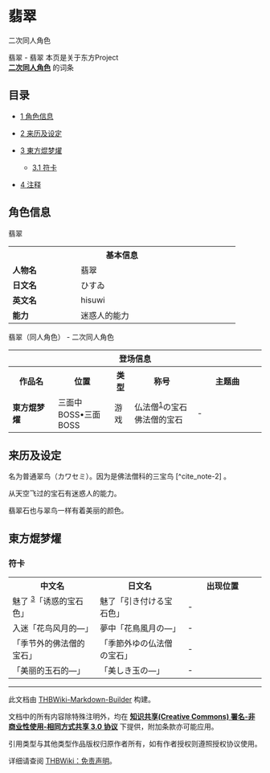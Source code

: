 # 翡翠

<!-- source html: G:\repos\THBWiki-Markdown-Builder\THBWikiMarkdown\Temp\main\5\59\ns0%3A%E7%BF%A1%E7%BF%A0.html -->

二次同人角色

翡翠 - 翡翠
本页是关于东方Project  
 **[二次同人角色](./二次角色列表.md)** 的词条

## 目录

- [1 角色信息](#角色信息)
- [2 来历及设定](#来历及设定)
- [3 東方焜梦燿](#東方焜梦燿)

  - [3.1 符卡](#符卡)



- [4 注释](#注释)





## 角色信息
[](./文件-ひすゐ（hisuwi）.png.md)  [](./文件-ひすゐ（hisuwi）.png.md)翡翠

<table>
<tbody><tr>
<th colspan="2">基本信息</th>
</tr>
<tr>
<td style="width:120px"><b>人物名</b></td><td style="min-width:300px">翡翠</td>
</tr><tr><td><b>日文名</b></td><td>ひすゐ</td></tr><tr><td><b>英文名</b></td><td>hisuwi</td></tr><tr><td><b>能力</b></td><td>迷惑人的能力</td></tr></tbody></table>

翡翠（同人角色） - 二次同人角色

<table>
<tbody><tr>
<th colspan="5">登场信息</th>
</tr><tr><th><b>作品名</b></th><th><b>位置</b></th><th><b>类型</b></th><th><b>称号</b></th><th><b>主题曲</b></th></tr><tr><td rowspan="1" style="width:120px"><b>東方焜梦燿</b></td><td style="width:130px">三面中BOSS•三面BOSS</td><td class="bg-color-danger-30" style="width:30px;">游戏</td><td style="width:180px">仏法僧<sup id="cite_ref-1" class="reference"><a href="#cite_note-1">1</a></sup>の宝石<br>佛法僧的宝石</td><td style="width:200px">-</td></tr></tbody></table>



## 来历及设定
  
名为普通翠鸟（カワセミ）。因为是佛法僧科的三宝鸟
[^cite_note-2]
。  

从天空飞过的宝石有迷惑人的能力。  

翡翠石也与翠鸟一样有着美丽的颜色。
  


## 東方焜梦燿

### 符卡

<table><tbody><tr><th><b>中文名</b></th><th><b>日文名</b></th><th><b>出现位置</b></th></tr><tr><td style="width:200px">魅了
<sup id="cite_ref-3" class="reference"><a href="#cite_note-3">3</a></sup>「诱惑的宝石色」</td><td style="width:200px">魅了「引き付ける宝石色」</td><td style="width:180px">-</td></tr>
<tr><td style="width:200px">入迷「花鸟风月的—」</td><td style="width:200px">夢中「花鳥風月の—」</td><td style="width:180px">-</td></tr>
<tr><td style="width:200px">「季节外的佛法僧的宝石」</td><td style="width:200px">「季節外ゆの仏法僧の宝石」</td><td style="width:180px">-</td></tr>
<tr><td style="width:200px">「美丽的玉石的—」</td><td style="width:200px">「美しき玉の—」</td><td style="width:180px">-</td></tr></tbody></table>



[^cite_note-1]: 仏法僧（ぶっぽうそう）：指佛教三宝，是佛教的最基本信仰和教义，即佛教的核心和基础。

  
  

  





---

此文档由 [THBWiki-Markdown-Builder](https://github.com/Delsin-Yu/THBWiki-Markdown-Builder) 构建。

文档中的所有内容除特殊注明外，均在 [**知识共享(Creative Commons) 署名-非商业性使用-相同方式共享 3.0 协议**](https://creativecommons.org/licenses/by-sa/3.0/deed.zh-hans) 下提供，附加条款亦可能应用。

引用类型与其他类型作品版权归原作者所有，如有作者授权则遵照授权协议使用。

详细请查阅 [THBWiki：免责声明](https://thbwiki.cc/THBWiki:%E5%85%8D%E8%B4%A3%E5%A3%B0%E6%98%8E)。

